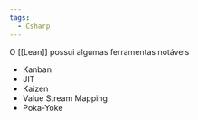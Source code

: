 ```yaml
---
tags:
  - Csharp
---
```

O [[Lean]] possui algumas ferramentas notáveis
* Kanban
* JIT
* Kaizen
* Value Stream Mapping
* Poka-Yoke
